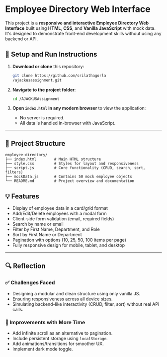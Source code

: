 
# Employee Directory Web Interface

This project is a **responsive and interactive Employee Directory Web Interface** built using **HTML**, **CSS**, and **Vanilla JavaScript** with mock data. It's designed to demonstrate front-end development skills without using any backend or API.

## 🔧 Setup and Run Instructions

1. **Download or clone** this repository:
   ```bash
   git clone https://github.com/srilathagorla
   /ajackusassignment.git
   ```

2. **Navigate to the project folder**:
   ```bash
   cd /AJACKUSAssignment
   ```

3. **Open `index.html` in any modern browser** to view the application:
   - No server is required.
   - All data is handled in-browser with JavaScript.

---

## 📁 Project Structure

```
employee-directory/
├── index.html        # Main HTML structure
├── style.css         # Styles for layout and responsiveness
├── script.js         # Core functionality (CRUD, search, sort, filters)
├── mockData.js       # Contains 50 mock employee objects
└── README.md         # Project overview and documentation
```



## 💡 Features

- Display of employee data in a card/grid format
- Add/Edit/Delete employees with a modal form
- Client-side form validation (email, required fields)
- Search by name or email
- Filter by First Name, Department, and Role
- Sort by First Name or Department
- Pagination with options (10, 25, 50, 100 items per page)
- Fully responsive design for mobile, tablet, and desktop

---

## 🔍 Reflection

### ✅ Challenges Faced
- Designing a modular and clean structure using only vanilla JS.
- Ensuring responsiveness across all device sizes.
- Simulating backend-like interactivity (CRUD, filter, sort) without real API calls.

### 🔧 Improvements with More Time
- Add infinite scroll as an alternative to pagination.
- Include persistent storage using `localStorage`.
- Add animations/transitions for smoother UX.
- Implement dark mode toggle.


